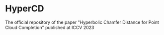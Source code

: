 # HyperCD
The official repository of the paper "Hyperbolic Chamfer Distance for Point Cloud Completion" published at ICCV 2023
